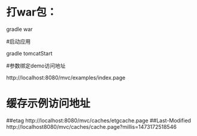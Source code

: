 # 打war包：

gradle war

#启动应用

gradle tomcatStart

#参数绑定demo访问地址

http://localhost:8080/mvc/examples/index.page
# 缓存示例访问地址
##etag 
http://localhost:8080/mvc/caches/etgcache.page
##Last-Modified
http://localhost8080/mvc/caches/cache.page?millis=1473172518546